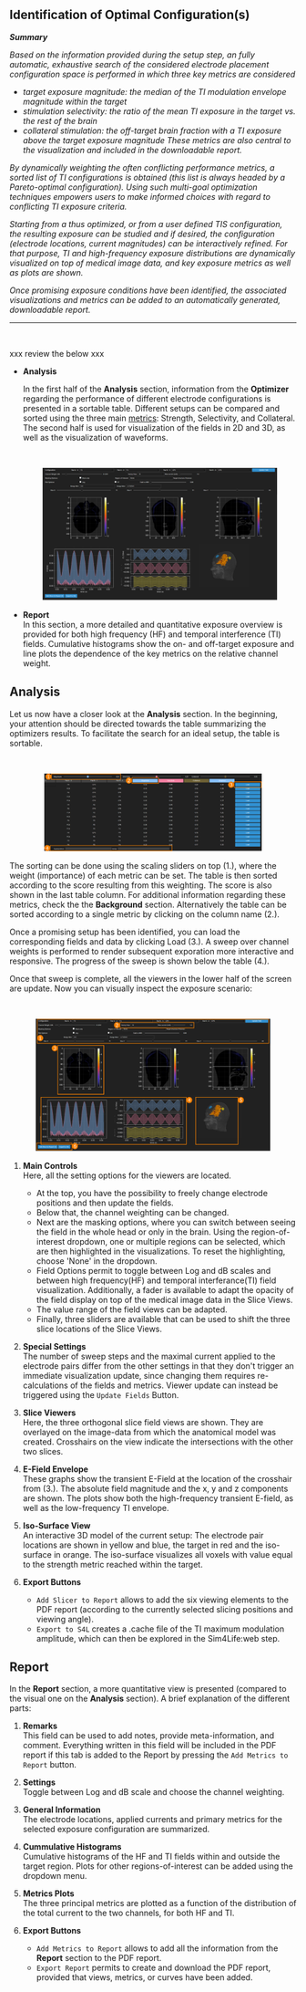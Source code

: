 ## Identification of Optimal Configuration(s)

**_Summary_**

_Based on the information provided during the setup step, an fully automatic, exhaustive search of the considered electrode placement configuration space is performed in which three key metrics are considered_
* _target exposure magnitude: the median of the TI modulation envelope magnitude within the target_
* _stimulation selectivity: the ratio of the mean TI exposure in the target vs. the rest of the brain_
* _collateral stimulation: the off-target brain fraction with a TI exposure above the target exposure magnitude_
_These metrics are also central to the visualization and included in the downloadable report._

_By dynamically weighting the often conflicting performance metrics, a sorted list of TI configurations is obtained (this list is always headed by a Pareto-optimal configuration). Using such multi-goal optimization techniques empowers users to make informed choices with regard to conflicting TI exposure criteria._

_Starting from a thus optimized, or from a user defined TIS configuration, the resulting exposure can be studied and if desired, the configuration (electrode locations, current magnitudes) can be interactively refined. For that purpose, TI and high-frequency exposure distributions are dynamically visualized on top of medical image data, and key exposure metrics as well as plots are shown._

_Once promising exposure conditions have been identified, the associated visualizations and metrics can be added to an automatically generated, downloadable report._

----

<br>

xxx review the below xxx

* **Analysis** <br/>

    In the first half of the **Analysis** section, information from the **Optimizer** regarding the performance of different electrode configurations is presented in a sortable table.
    Different setups can be compared and sorted using the three main [metrics](/docs/background/electromagnetic_modeling/quantities_of_interest.md): Strength, Selectivity, and Collateral. 
    The second half is used for visualization of the fields in 2D and 3D, as well as the visualization of waveforms.

    <br>
    <p align="center">
      <img width="412" height="232" src="_media/postpro/analysis_slicer.png">
    </p>

* **Report** <br/>
    In this section, a more detailed and quantitative exposure overview is provided for both high frequency (HF) and temporal interference (TI) fields. Cumulative histograms show the on- and off-target exposure and line plots the dependence of the key metrics on the relative channel weight.

## Analysis

Let us now have a closer look at the **Analysis** section. In the beginning, your attention should be directed towards the 
table summarizing the optimizers results. To facilitate the search for an ideal setup, the table is sortable. 

<br>
<p align="center">
  <img width="382" height="136" src="_media/postpro/analysis_table_nums.png">
</p>

The sorting can be done using the scaling sliders on top (1.), where the weight (importance) of each metric can be set. The table is then sorted according to the score resulting from this weighting. The score is also shown in the last table column.
For additional information regarding these metrics, check the the **Background** section. 
Alternatively the table can be sorted according to a single metric by clicking on the column name (2.). 

Once a promising setup has been identified, you can load the corresponding fields and data by clicking Load (3.). A sweep over channel weights is performed to render subsequent exporation more interactive and responsive. The progress of the sweep is shown below the table (4.).

Once that sweep is complete, all the viewers in the lower half of the screen are update. Now you can visually 
inspect the exposure scenario:

<br>
<p align="center">
  <img width="412" height="232" src="_media/postpro/analysis_slicer_numbers.png">
</p>

1. **Main Controls** <br/>
   Here, all the setting options for the viewers are located. 
   * At the top, you have the possibility to freely change electrode positions and then update the fields. 
   * Below that, the channel weighting can be changed. 
   * Next are the masking options, where you can switch between seeing the field in the whole head or only in the brain. 
      Using the region-of-interest dropdown, one or multiple regions can be selected, which are then highlighted in the visualizations. 
      To reset the highlighting, choose 'None' in the dropdown. 
   * Field Options permit to toggle between Log and dB scales and between high frequency(HF) and temporal interferance(TI) field visualization.
     Additionally, a fader is available to adapt the opacity of the field display on top of the medical image data in the Slice Views.
   * The value range of the field views can be adapted.
   * Finally, three sliders are available that can be used to shift the three slice locations of the Slice Views.

2. **Special Settings** <br/>
   The number of sweep steps and the maximal current applied to the electrode pairs differ from the other settings in that
   they don't trigger an immediate visualization update, since changing them requires re-calculations of the fields and metrics. Viewer update can instead be triggered using the ```Update Fields``` Button.
 
3. **Slice Viewers** <br/>
   Here, the three orthogonal slice field views are shown. They are overlayed on the image-data from which the anatomical model was created. Crosshairs on the view indicate the intersections with the other two slices.

4. **E-Field Envelope** <br/>
   These graphs show the transient E-Field at the location of the crosshair from (3.). The absolute field magnitude and the 
   x, y and z components are shown. The plots show both the high-frequency transient E-field, as well as the low-frequency TI envelope.
5. **Iso-Surface View** <br/>
   An interactive 3D model of the current setup: The electrode pair locations are shown in yellow and blue, the target 
   in red and the iso-surface in orange. The iso-surface visualizes all voxels with value equal to the strength metric 
   reached within the target.
6. **Export Buttons** <br/>
   * ```Add Slicer to Report``` allows to add the six viewing elements to the PDF report (according to the currently selected slicing positions and viewing angle).
   * ```Export to S4L``` creates a .cache file of the TI maximum modulation amplitude, which can then be explored in the Sim4Life:web step.

## Report

In the **Report** section, a more quantitative view is presented (compared to the visual one on the **Analysis** section).
A brief explanation of the different parts:

1. **Remarks** <br/>
   This field can be used to add notes, provide meta-information, and comment. Everything written in this field will be included in the PDF report if this tab is added to the Report by pressing the ```Add Metrics to Report``` button.

2. **Settings** <br/>
   Toggle between Log and dB scale and choose the channel weighting.
 
3. **General Information** <br/>
   The electrode locations, applied currents and primary metrics for the selected exposure configuration are summarized. 

4. **Cummulative Histograms** <br/>
   Cumulative histograms of the HF and TI fields within and outside the target region. Plots for other regions-of-interest can be added using the dropdown menu.
5. **Metrics Plots** <br/>
   The three principal metrics are plotted as a function of the distribution of the total current to the two channels, for both HF and TI.
6. **Export Buttons** <br/>
   * ```Add Metrics to Report``` allows to add all the information from the **Report** section to the PDF report.
   * ```Export Report``` permits to create and download the PDF report, provided that views, metrics, or curves have been added.
